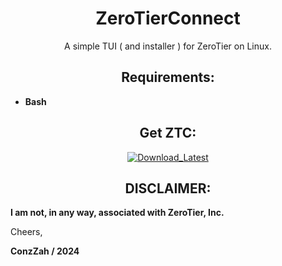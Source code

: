 <h1 align="center"> ZeroTierConnect </h1>

<p align="center"> A simple TUI ( and installer ) for ZeroTier on Linux.</p>


<h2 align="center"> Requirements: </h2>

- **Bash**

<h2 align="center"> Get ZTC: </h2>

<p align="center">
  <a href="https://github.com/ConzZah/ZeroTierConnect/archive/refs/heads/main.zip">
    <img alt="Download_Latest" src="https://img.shields.io/badge/download-latest_release-0688CB.svg">
  </a>
</p>


<h2 align="center"> DISCLAIMER: </h2>

**I am not, in any way, associated with ZeroTier, Inc.**

Cheers, 

**ConzZah / 2024**
